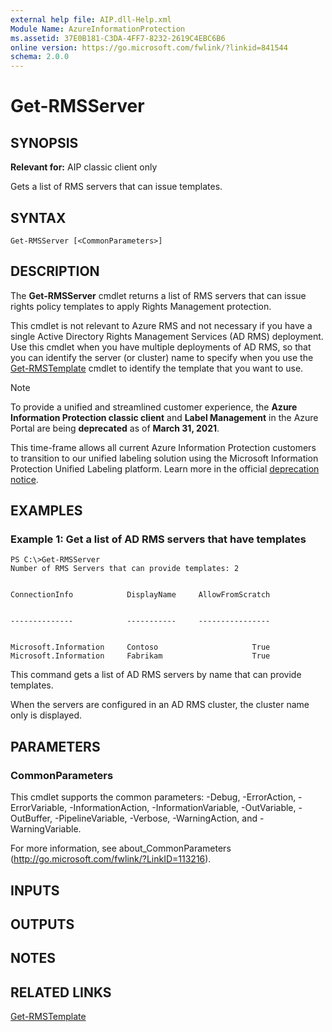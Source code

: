 ```yaml
---
external help file: AIP.dll-Help.xml
Module Name: AzureInformationProtection
ms.assetid: 37E0B181-C3DA-4FF7-8232-2619C4EBC6B6
online version: https://go.microsoft.com/fwlink/?linkid=841544
schema: 2.0.0
---
```


# Get-RMSServer

## SYNOPSIS
**Relevant for:** AIP classic client only

Gets a list of RMS servers that can issue templates.

## SYNTAX

```
Get-RMSServer [<CommonParameters>]
```

## DESCRIPTION
The **Get-RMSServer** cmdlet returns a list of RMS servers that can issue rights policy templates to apply Rights Management protection.

This cmdlet is not relevant to Azure RMS and not necessary if you have a single Active Directory Rights Management Services (AD RMS) deployment. Use this cmdlet when you have multiple deployments of AD RMS, so that you can identify the server (or cluster) name to specify when you use the [Get-RMSTemplate](./Get-RMSTemplate.md) cmdlet to identify the template that you want to use.

> [!NOTE]
> To provide a unified and streamlined customer experience, the **Azure Information Protection classic client** and **Label Management** in the Azure Portal are being **deprecated** as of **March 31, 2021**. 
> 
> This time-frame allows all current Azure Information Protection customers to transition to our unified labeling solution using the Microsoft Information Protection Unified Labeling platform. Learn more in the official [deprecation notice](https://aka.ms/aipclassicsunset).
>

## EXAMPLES

### Example 1: Get a list of AD RMS servers that have templates
```
PS C:\>Get-RMSServer
Number of RMS Servers that can provide templates: 2


ConnectionInfo            DisplayName     AllowFromScratch


--------------            -----------     ----------------


Microsoft.Information     Contoso                     True
Microsoft.Information     Fabrikam                    True
```

This command gets a list of AD RMS servers by name that can provide templates. 

When the servers are configured in an AD RMS cluster, the cluster name only is displayed.

## PARAMETERS

### CommonParameters
This cmdlet supports the common parameters: -Debug, -ErrorAction, -ErrorVariable, -InformationAction, -InformationVariable, -OutVariable, -OutBuffer, -PipelineVariable, -Verbose, -WarningAction, and -WarningVariable. 

For more information, see about_CommonParameters (http://go.microsoft.com/fwlink/?LinkID=113216).

## INPUTS

## OUTPUTS

## NOTES

## RELATED LINKS

[Get-RMSTemplate](./Get-RMSTemplate.md)

